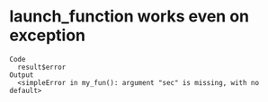 # launch_function works even on exception

    Code
      result$error
    Output
      <simpleError in my_fun(): argument "sec" is missing, with no default>

